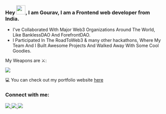 ### Hey <img src="https://github.com/TheDudeThatCode/TheDudeThatCode/blob/master/Assets/Hi.gif" width="29px">, I am Gourav, I am a Frontend web developer from India.

- I've Collaborated With Major Web3 Organizations Around The World, Like BanklessDAO And ForefrontDAO.
- I Participated In The RoadToWeb3 & many other hackathons, Where My Team And I Built Awesome Projects And Walked Away With Some Cool Goodies.


My Weapons are ⚔️: 

<img src="https://skillicons.dev/icons?i=html,css,js,react,nextjs,tailwind,git" />

💻 You can check out my portfolio website [here][website]



### Connect with me:
<a href="https://twitter.com/GouravKumarDev">
    <img src="https://skillicons.dev/icons?i=twitter" />
</a>
<a href="https://www.linkedin.com/in/gouravkumar-21/">
    <img src="https://skillicons.dev/icons?i=linkedin" />
</a>
<a href="https://www.gourav-kumar.com">
    <img src="https://skillicons.dev/icons?i=globe" />
</a>

[website]: https://www.gourav-kumar.com
